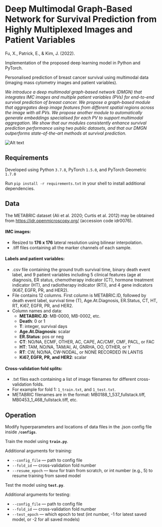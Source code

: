 # Deep Multimodal Graph-Based Network for Survival Prediction from Highly Multiplexed Images and Patient Variables

Fu, X., Patrick, E., & Kim, J. (2022).

Implementation of the proposed deep learning model in Python and PyTorch. 

Personalised prediction of breast cancer survival using multimodal data (imaging mass cytometry images and patient variables).

*We introduce a deep multimodal graph-based network (DMGN) that integrates IMC images and multiple patient variables (PVs) for end-to-end survival prediction of breast cancer. We propose a graph-based module that aggregates deep image features from different spatial regions across the image with all PVs. We propose another module to automatically generate embeddings specialised for each PV to support multimodal aggregation. We show that our modules consistently enhance survival prediction performance using two public datasets, and that our DMGN outperforms state-of-the-art methods at survival prediction.*

![Alt text](Fig.png?raw=true)

## Requirements

Developed using Python ``3.7.8``, PyTorch ``1.5.0``, and PyTorch Geometric ``1.7.0``

Run ``pip install -r requirements.txt`` in your shell to install additional dependencies.

## Data

The METABRIC dataset (Ali et al. 2020; Curtis et al. 2012) may be obtained from https://idr.openmicroscopy.org/ (accession code idr0076).

#### IMC images:
- Resized to **176 x 176** lateral resolution using bilinear interpolation.
- .tiff files containing all the marker channels of each sample.

#### Labels and patient variables:
- .csv file containing the ground truth survival time, binary death event label, and 9 patient variables including 5 clinical features (age at diagnosis, ER status, chemotherapy indicator (CT), hormone treatment indicator (HT), and radiotherapy indicator (RT)), and 4 gene indicators (Ki67, EGFR, PR, and HER2).
- File contains 12 columns. First column is METABRIC.ID, followed by death event label, survival time (T), Age.At.Diagnosis, ER.Status, CT, HT, RT, Ki67, EGFR, PR, and HER2.
- Column names and data:
    - **METABRIC.ID**: MB-0000, MB-0002, etc.
    - **Death**: 0 or 1 
    - **T**: integer, survival days
    - **Age.At.Diagnosis**: scalar
    - **ER.Status**: pos or neg
    - **CT**: NO/NA, ECMF, OTHER, AC, CAPE, AC/CMF, CMF, PACL, or FAC 
    - **HT**: TAM, NO/NA, TAM/AI, AI, GNRHA, OO, OTHER, or Y   
    - **RT**: CW, NO/NA, CW-NODAL, or NONE RECORDED IN LANTIS    
    - **Ki67, EGFR, PR, and HER2**: scalar

#### Cross-validation fold splits:
- .txt files each containing a list of image filenames for different cross-validation folds.
- For example for fold 1: `1_train.txt`, and `1_test.txt`.
- METABRIC filenames are in the format: MB0188_1_537_fullstack.tiff, MB0453_1_468_fullstack.tiff, etc.

## Operation

Modify hyperparameters and locations of data files in the .json config file inside **``/configs``**.

Train the model using **``train.py``**.

Additional arguments for training:
- ``--config_file`` — path to config file
- ``--fold_id`` — cross-validation fold number
- ``--resume_epoch`` — ``None`` for train from scratch, or int number (e.g., 5) to resume training from saved model

Test the model using **``test.py``**.

Additional arguments for testing:
- ``--config_file`` — path to config file
- ``--fold_id`` — cross-validation fold number
- ``--test_epoch`` — which epoch to test (int number, -1 for latest saved model, or -2 for all saved models)
